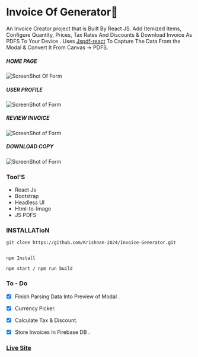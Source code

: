 # Invoice Of Generator🧾

An Invoice Creator project that is Built By React JS. Add Itemized Items, Configure Quantity, Prices, Tax Rates And Discounts & Download Invoice As PDFS To Your Device . Uses [Jspdf-react](https://www.npmjs.com/package/jspdf-react) To Capture The Data From the Modal & Convert It From Canvas -> PDFS.



##### HOME PAGE

![ScreenShot Of Form](screenshots/a.png)



##### USER PROFILE

![ScreenShot of Form](screenshots/b.png)



##### REVIEW INVOICE

![ScreenShot of Form](screenshots/c.png)



##### DOWNLOAD COPY

![ScreenShot of Form](screenshots/d.png)

### Tool'S

- React Js
- Bootstrap
- Headless UI
- Html-to-Image
- JS PDFS


### INSTALLATioN

```
git clone https://github.com/Krishnan-2024/Invoice-Generator.git


npm Install

npm start / npm run build
```

### To - Do
- [x] Finish Parsing Data Into Preview of Modal .

- [x] Currency Picker.

- [x] Calculate Tax & Discount.

- [x] Store Invoices In Firebase DB .


 ###    [Live Site](https://invoice-generator-react.netlify.app/) 
